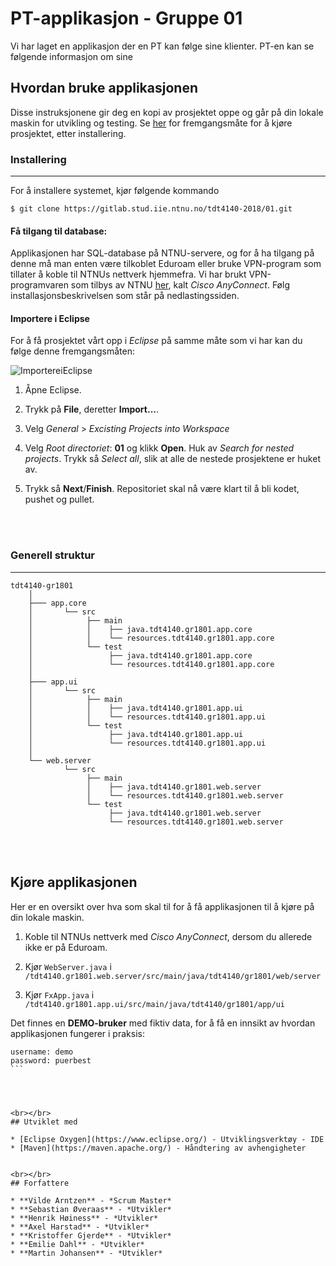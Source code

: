 # PT-applikasjon - Gruppe 01

Vi har laget en applikasjon der en PT kan følge sine klienter. PT-en kan se følgende informasjon om sine 

## Hvordan bruke applikasjonen

Disse instruksjonene gir deg en kopi av prosjektet oppe og går på din lokale maskin for utvikling og testing. Se [her](#start) for fremgangsmåte for å kjøre prosjektet, etter installering.



### Installering
---

For å installere systemet, kjør følgende kommando

```
$ git clone https://gitlab.stud.iie.ntnu.no/tdt4140-2018/01.git
```

#### Få tilgang til database:

Applikasjonen har SQL-database på NTNU-servere, og for å ha tilgang på denne må man enten være tilkoblet Eduroam eller bruke VPN-program som tillater å koble til NTNUs nettverk hjemmefra.
Vi har brukt VPN-programvaren som tilbys av NTNU [her](https://software.ntnu.no/ntnu/vpn), kalt *Cisco AnyConnect*. Følg installasjonsbeskrivelsen som står på nedlastingssiden.


#### Importere i Eclipse
For å få prosjektet vårt opp i *Eclipse* på samme måte som vi har kan du følge denne fremgangsmåten:

![ImportereiEclipse](https://i.imgur.com/UIlAxUa.png)

1. Åpne Eclipse. 

2. Trykk på **File**, deretter **Import...**.


3. Velg *General* > *Excisting Projects into Workspace*

	
4. Velg *Root directoriet*: **01** og klikk **Open**. Huk av *Search for nested projects*. Trykk så *Select all*, slik at alle de nestede prosjektene er huket av. 


5. Trykk så **Next**/**Finish**. Repositoriet skal nå være klart til å bli kodet, pushet og pullet.


<br></br>

### Generell struktur
---
	
```
tdt4140-gr1801
	│
	├─── app.core
	│   	└── src
	│   	     ├── main
	│   	     │    ├── java.tdt4140.gr1801.app.core
	│   	     │    └── resources.tdt4140.gr1801.app.core
	│   	     └── test
	│   	          ├── java.tdt4140.gr1801.app.core
	│   	          └── resources.tdt4140.gr1801.app.core
	│        
	├─── app.ui
	│   	└── src
	│   	     ├── main
	│   	     │    ├── java.tdt4140.gr1801.app.ui
	│   	     │    └── resources.tdt4140.gr1801.app.ui
	│   	     └── test
	│   	          ├── java.tdt4140.gr1801.app.ui
	│   	          └── resources.tdt4140.gr1801.app.ui
	│             
	└── web.server
	    	└── src
	    	     ├── main
	    	     │    ├── java.tdt4140.gr1801.web.server
	    	     │    └── resources.tdt4140.gr1801.web.server
	    	     └── test
	    	          ├── java.tdt4140.gr1801.web.server
	    	          └── resources.tdt4140.gr1801.web.server
```
<br></br>
<a name="start"></a>
## Kjøre applikasjonen

Her er en oversikt over hva som skal til for å få applikasjonen til å kjøre på din lokale maskin.

1. Koble til NTNUs nettverk med *Cisco AnyConnect*, dersom du allerede ikke er på Eduroam.

2. Kjør `WebServer.java` i `/tdt4140.gr1801.web.server/src/main/java/tdt4140/gr1801/web/server`

3. Kjør `FxApp.java` i `/tdt4140.gr1801.app.ui/src/main/java/tdt4140/gr1801/app/ui`




Det finnes en **DEMO-bruker** med fiktiv data, for å få en innsikt av hvordan applikasjonen fungerer i praksis:

````
username: demo
password: puerbest
```




<br></br>
## Utviklet med

* [Eclipse Oxygen](https://www.eclipse.org/) - Utviklingsverktøy - IDE
* [Maven](https://maven.apache.org/) - Håndtering av avhengigheter


<br></br>
## Forfattere

* **Vilde Arntzen** - *Scrum Master*
* **Sebastian Øveraas** - *Utvikler*
* **Henrik Høiness** - *Utvikler*
* **Axel Harstad** - *Utvikler*
* **Kristoffer Gjerde** - *Utvikler*
* **Emilie Dahl** - *Utvikler*
* **Martin Johansen** - *Utvikler*

